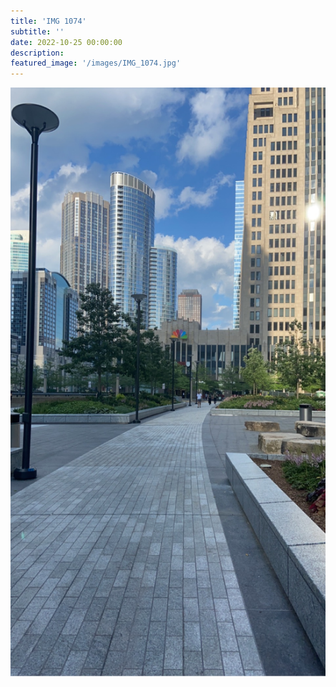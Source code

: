 ```yaml
---
title: 'IMG 1074'
subtitle: ''
date: 2022-10-25 00:00:00
description: 
featured_image: '/images/IMG_1074.jpg'
---
```


![](/images/IMG_1074.jpg)
